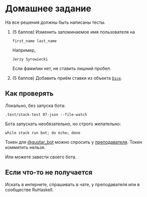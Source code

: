 # Домашнее задание

На все решения должны быть написаны тесты.

1.  (5 баллов) Изменить запоминаемое имя пользователя на

        first_name last_name

    Например,

        Jerzy Syrowiecki

    Если фамилии нет, не ставить лишний пробел.

2.  (5 баллов) Добавить приём ставки из объекта [`Dice`](https://core.telegram.org/bots/api#dice).

## Как проверять

Локально, без запуска бота:

    .test/stack-test 07-json --file-watch

Бота запускать необязательно, но строго желательно:

    while stack run bot; do echo; done

Токен для [@quutar_bot](https://t.me/quutar_bot) можно спросить у [преподавателя](https://t.me/cblp_su). Токен коммитить нельзя.

Или можете завести своего бота.

## Если что-то не получается

Искать в интернете, спрашивать в чате, у преподавателя или в сообществе RuHaskell.
